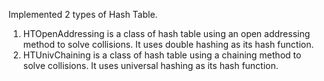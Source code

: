 Implemented 2 types of Hash Table.
1. HTOpenAddressing
   is a class of hash table using an open addressing method to solve collisions.
   It uses double hashing as its hash function.
2. HTUnivChaining
  is a class of hash table using a chaining method to solve collisions.
  It uses universal hashing as its hash function.
